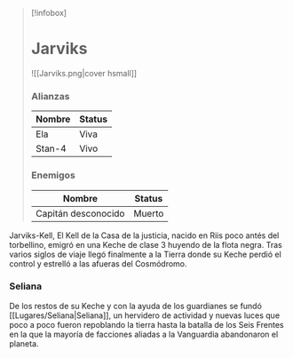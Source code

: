 
>[!infobox]
># Jarviks
>![[Jarviks.png|cover hsmall]]
>### Alianzas
>|Nombre|Status|
>|---|---|
>|Ela|Viva|
>|Stan-4|Vivo|
>### Enemigos
>|Nombre|Status|
>|---|---|
>|Capitán desconocido|Muerto|



Jarviks-Kell, El Kell de la Casa de la justicia, nacido en Riis poco antés del torbellino, emigró en una Keche de clase 3 huyendo de la flota negra.
Tras varios siglos de viaje llegó finalmente a la Tierra donde su Keche perdió el control y estrelló a las afueras del Cosmódromo.
### Seliana
De los restos de su Keche y con la ayuda de los guardianes se fundó [[Lugares/Seliana|Seliana]], un hervidero de actividad y nuevas luces que poco a poco fueron repoblando la tierra hasta la batalla de los Seis Frentes en la que la mayoría de facciones aliadas a la Vanguardia abandonaron el planeta.